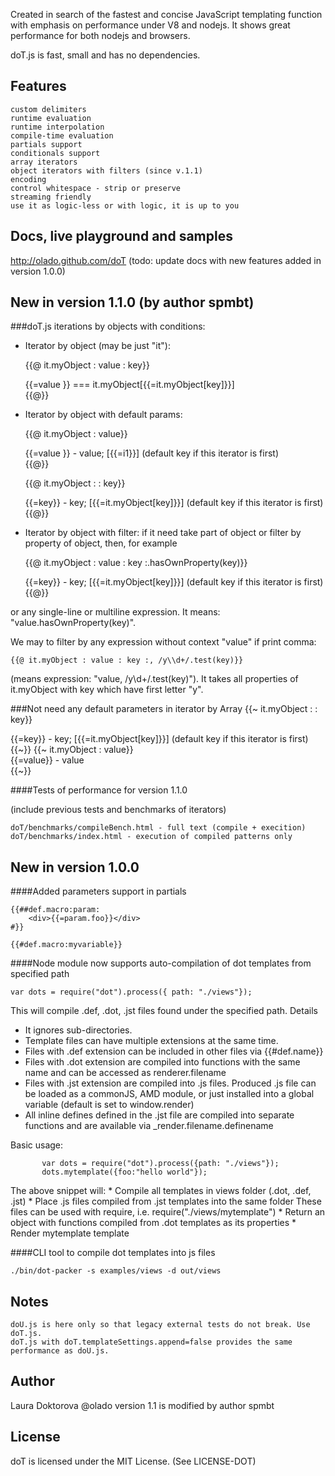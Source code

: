 Created in search of the fastest and concise JavaScript templating function with emphasis on performance under V8 and nodejs. It shows great performance for both nodejs and browsers.

doT.js is fast, small and has no dependencies.

## Features
    custom delimiters
    runtime evaluation
    runtime interpolation
    compile-time evaluation
    partials support
    conditionals support
    array iterators
    object iterators with filters (since v.1.1)
    encoding
    control whitespace - strip or preserve
    streaming friendly
    use it as logic-less or with logic, it is up to you

## Docs, live playground and samples

http://olado.github.com/doT (todo: update docs with new features added in version 1.0.0)

## New in version 1.1.0 (by author spmbt)

###doT.js iterations by objects with conditions:
* Iterator by object (may be just "it"):

	{{@ it.myObject : value : key}}
		<div>{{=value }} === it.myObject[{{=it.myObject[key]}}] </div>
	{{@}}
* Iterator by object with default params:

	{{@ it.myObject : value}}
		<div>{{=value }} - value; [{{=i1}}] (default key if this iterator is first) </div>
	{{@}}

	{{@ it.myObject : : key}}
		<div>{{=key}} - key; [{{=it.myObject[key]}}] (default key if this iterator is first) </div>
	{{@}}
* Iterator by object with filter: if it need take part of object or filter by property of object, then, for example

	{{@ it.myObject : value : key :.hasOwnProperty(key)}}
		<div>{{=key}} - key; [{{=it.myObject[key]}}] (default key if this iterator is first) </div>
	{{@}}

or any single-line or multiline expression. It means: "value.hasOwnProperty(key)".

We may to filter by any expression without context "value" if print comma: 

	{{@ it.myObject : value : key :, /y\\d+/.test(key)}}

(means expression: "value, /y\d+/.test(key)"). It takes all properties of it.myObject with key which have first letter "y".

###Not need any default parameters in iterator by Array
	{{~ it.myObject : : key}}
		<div>{{=key}} - key; [{{=it.myObject[key]}}] (default key if this iterator is first) </div>
	{{~}}
	{{~ it.myObject : value}}
		<div>{{=value}} - value </div>
	{{~}}

####Tests of performance for version 1.1.0

(include previous tests and benchmarks of iterators)

	doT/benchmarks/compileBench.html - full text (compile + execition)
	doT/benchmarks/index.html - execution of compiled patterns only
## New in version 1.0.0

####Added parameters support in partials

	{{##def.macro:param:
		<div>{{=param.foo}}</div>
	#}}

	{{#def.macro:myvariable}}

####Node module now supports auto-compilation of dot templates from specified path

	var dots = require("dot").process({ path: "./views"});

This will compile .def, .dot, .jst files found under the specified path.
Details
   * It ignores sub-directories.
   * Template files can have multiple extensions at the same time.
   * Files with .def extension can be included in other files via {{#def.name}}
   * Files with .dot extension are compiled into functions with the same name and
   can be accessed as renderer.filename
   * Files with .jst extension are compiled into .js files. Produced .js file can be
   loaded as a commonJS, AMD module, or just installed into a global variable (default is set to window.render)
   * All inline defines defined in the .jst file are
   compiled into separate functions and are available via _render.filename.definename
 
   Basic usage:
 ```
        var dots = require("dot").process({path: "./views"});
        dots.mytemplate({foo:"hello world"});
 ```
   The above snippet will:
	* Compile all templates in views folder (.dot, .def, .jst)
  	* Place .js files compiled from .jst templates into the same folder
     	   These files can be used with require, i.e. require("./views/mytemplate")
  	* Return an object with functions compiled from .dot templates as its properties
  	* Render mytemplate template
 
####CLI tool to compile dot templates into js files

	./bin/dot-packer -s examples/views -d out/views

## Notes
    doU.js is here only so that legacy external tests do not break. Use doT.js.
    doT.js with doT.templateSettings.append=false provides the same performance as doU.js.

## Author
Laura Doktorova @olado
version 1.1 is modified by author spmbt

## License
doT is licensed under the MIT License. (See LICENSE-DOT)
